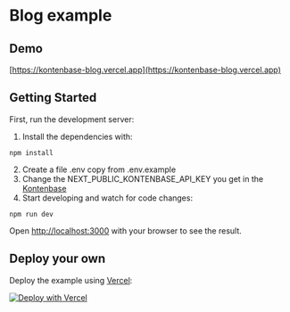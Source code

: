 # Blog example
## Demo
[https://kontenbase-blog.vercel.app](https://kontenbase-blog.vercel.app)
## Getting Started

First, run the development server:
1. Install the dependencies with:
  ```
  npm install
  ```
2. Create a file .env copy from .env.example
3. Change the NEXT_PUBLIC_KONTENBASE_API_KEY you get in the [Kontenbase](https://kontenbase.com)
4. Start developing and watch for code changes:
```
npm run dev
```


Open [http://localhost:3000](http://localhost:3000) with your browser to see the result.

## Deploy your own
Deploy the example using [Vercel](https://vercel.com):

[![Deploy with Vercel](https://vercel.com/button)](https://vercel.com/new/clone?repository-url=https%3A%2F%2Fgithub.com%2Fkontenbase%2Fkontenbase%2Ftree%2Fmain%2Fexamples%2Fnextjs-blog&env=NEXT_PUBLIC_KONTENBASE_API_KEY&envDescription=API%20Key%20you%20get%20from%20Kontenbase&envLink=https%3A%2F%2Fkontenbase.com&project-name=kontenbase-blog&repo-name=kontenbase-blog)